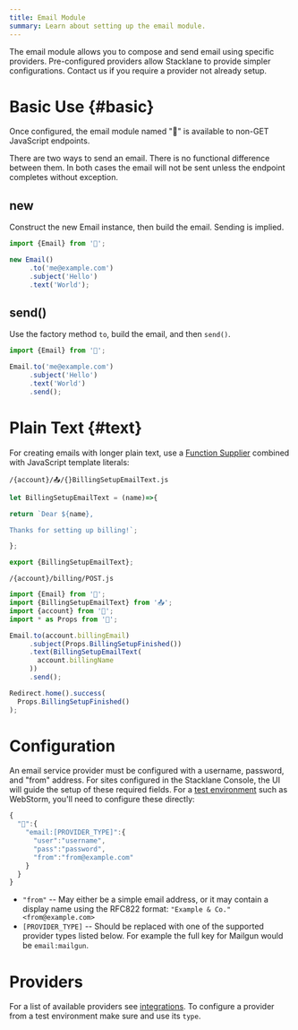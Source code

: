 ```yaml
---
title: Email Module
summary: Learn about setting up the email module.
---
```


The email module allows you to compose and send email using specific providers.
Pre-configured providers allow Stacklane to provide simpler configurations.
Contact us if you require a provider not already setup.

# Basic Use {#basic}

Once configured, the email module named "📧" is available to non-GET JavaScript endpoints.

There are two ways to send an email.  There is no functional difference between them.
In both cases the email will not be sent unless the endpoint completes without exception.

## new

Construct the new Email instance, then build the email.  Sending is implied.

```javascript
import {Email} from '📧';

new Email()
     .to('me@example.com')
     .subject('Hello')
     .text('World');
```

## send()

Use the factory method `to`, build the email, and then `send()`.

```javascript
import {Email} from '📧';

Email.to('me@example.com')
     .subject('Hello')
     .text('World')
     .send();
```

# Plain Text {#text}

For creating emails with longer plain text,
use a [Function Supplier](/🗄/Article/scripting/suppliers.md) combined with JavaScript template literals:

```file-name
/{account}/📤/{}BillingSetupEmailText.js
```
```javascript
let BillingSetupEmailText = (name)=>{

return `Dear ${name},

Thanks for setting up billing!`;

};

export {BillingSetupEmailText};
```

```file-name
/{account}/billing/POST.js
```
```javascript
import {Email} from '📧';
import {BillingSetupEmailText} from '📤';
import {account} from '🔗';
import * as Props from '🎨';

Email.to(account.billingEmail)
     .subject(Props.BillingSetupFinished())
     .text(BillingSetupEmailText(
       account.billingName
     ))
     .send();

Redirect.home().success(
  Props.BillingSetupFinished()
);
```

# Configuration

An email service provider must be configured with a username, password, and "from" address.
For sites configured in the Stacklane Console, the UI will guide the setup of these required fields.
For a [test environment](/🗄/Article/dev/credentials.md) such as WebStorm, you'll need to configure these directly:

```javascript
{
  "🔑":{
    "email:[PROVIDER_TYPE]":{
      "user":"username",
      "pass":"password",
      "from":"from@example.com"
    }
  }
}
```

- `"from"` -- May either be a simple email address, or it may contain a display name
using the RFC822 format: `"Example & Co." <from@example.com>`
- `[PROVIDER_TYPE]` -- Should be replaced with one of the supported provider types listed below.
For example the full key for Mailgun would be `email:mailgun`.

# Providers

For a list of available providers see [integrations](/integrations#email).
To configure a provider from a test environment make sure and use its `type`.
